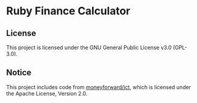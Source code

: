 # Ruby Finance Calculator

## License

This project is licensed under the GNU General Public License v3.0 (GPL-3.0).

## Notice

This project includes code from [moneyforward/jct](https://github.com/moneyforward/jct),
which is licensed under the Apache License, Version 2.0.
